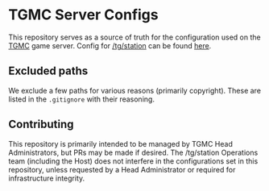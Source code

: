 # TGMC Server Configs

This repository serves as a source of truth for the configuration used on the [TGMC](https://github.com/tgstation/TerraGov-Marine-Corps) game server. Config for [/tg/station](https://github.com/tgstation/tgstation) can be found [here](https://github.com/tgstation-operations/server-config).

## Excluded paths
We exclude a few paths for various reasons (primarily copyright). These are listed in the `.gitignore` with their reasoning.

## Contributing

This repository is primarily intended to be managed by TGMC Head Administrators, but PRs may be made if desired. The /tg/station Operations team (including the Host) does not interfere in the configurations set in this repository, unless requested by a Head Administrator or required for infrastructure integrity.